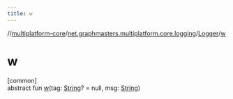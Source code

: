 ```yaml
---
title: w
---
```

//[multiplatform-core](../../../index.html)/[net.graphmasters.multiplatform.core.logging](../index.html)/[Logger](index.html)/[w](w.html)



# w



[common]\
abstract fun [w](w.html)(tag: [String](https://kotlinlang.org/api/latest/jvm/stdlib/kotlin/-string/index.html)? = null, msg: [String](https://kotlinlang.org/api/latest/jvm/stdlib/kotlin/-string/index.html))




